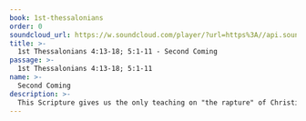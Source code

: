```yaml
---
book: 1st-thessalonians
order: 0
soundcloud_url: https://w.soundcloud.com/player/?url=https%3A//api.soundcloud.com/tracks/
title: >-
  1st Thessalonians 4:13-18; 5:1-11 - Second Coming
passage: >-
  1st Thessalonians 4:13-18; 5:1-11
name: >-
  Second Coming
description: >-
  This Scripture gives us the only teaching on "the rapture" of Christian believers out of the world. Are you ready?
---
```


